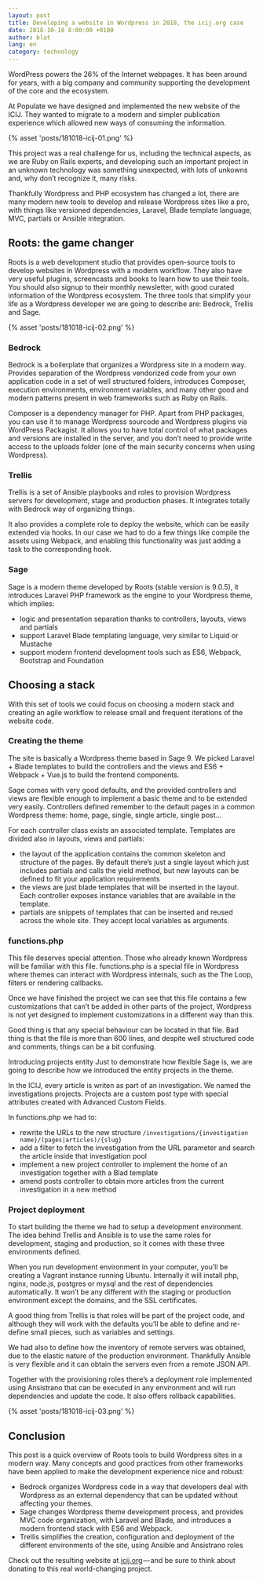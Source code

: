```yaml
---
layout: post
title: Developing a website in Wordpress in 2018, the icij.org case
date: 2018-10-18 8:00:00 +0100
author: blat
lang: en
category: technology
---
```


WordPress powers the 26% of the Internet webpages. It has been around for years, with a big company and community supporting the development of the core and the ecosystem.

At Populate we have designed and implemented the new website of the ICIJ. They wanted to migrate to a modern and simpler publication experience which allowed new ways of consuming the information.

{% asset 'posts/181018-icij-01.png' %}

This project was a real challenge for us, including the technical aspects, as we are Ruby on Rails experts, and developing such an important project in an unknown technology was something unexpected, with lots of unkowns and, why don’t recognize it, many risks.

Thankfully Wordpress and PHP ecosystem has changed a lot, there are many modern new tools to develop and release Wordpress sites like a pro, with things like versioned dependencies, Laravel, Blade template language, MVC, partials or Ansible integration.

## Roots: the game changer
Roots is a web development studio that provides open-source tools to develop websites in Wordpress with a modern workflow. They also have very useful plugins, screencasts and books to learn how to use their tools. You should also signup to their monthly newsletter, with good curated information of the Wordpress ecosystem. The three tools that simplify your life as a Wordpress developer we are going to describe are: Bedrock, Trellis and Sage.

{% asset 'posts/181018-icij-02.png' %}

### Bedrock
Bedrock is a boilerplate that organizes a Wordpress site in a modern way. Provides separation of the Wordpress vendorized code from your own application code in a set of well structured folders, introduces Composer, execution environments, environment variables, and many other good and modern patterns present in web frameworks such as Ruby on Rails.

Composer is a dependency manager for PHP. Apart from PHP packages, you can use it to manage Wordpress sourcode and Wordpress plugins via WordPress Packagist. It allows you to have total control of what packages and versions are installed in the server, and you don’t need to provide write access to the uploads folder (one of the main security concerns when using Wordpress).

### Trellis
Trellis is a set of Ansible playbooks and roles to provision Wordpress servers for development, stage and production phases. It integrates totally with Bedrock way of organizing things.

It also provides a complete role to deploy the website, which can be easily extended via hooks. In our case we had to do a few things like compile the assets using Webpack, and enabling this functionality was just adding a task to the corresponding hook.

### Sage
Sage is a modern theme developed by Roots (stable version is 9.0.5), it introduces Laravel PHP framework as the engine to your Wordpress theme, which implies:

- logic and presentation separation thanks to controllers, layouts, views and partials
- support Laravel Blade templating language, very similar to Liquid or Mustache
- support modern frontend development tools such as ES6, Webpack, Bootstrap and Foundation

## Choosing a stack
With this set of tools we could focus on choosing a modern stack and creating an agile workflow to release small and frequent iterations of the website code.

### Creating the theme
The site is basically a Wordpress theme based in Sage 9. We picked Laravel + Blade templates to build the controllers and the views and ES6 + Webpack + Vue.js to build the frontend components.

Sage comes with very good defaults, and the provided controllers and views are flexible enough to implement a basic theme and to be extended very easily. Controllers defined remember to the default pages in a common Wordpress theme: home, page, single, single article, single post…

For each controller class exists an associated template. Templates are divided also in layouts, views and partials:

- the layout of the application contains the common skeleton and structure of the pages. By default there’s just a single layout which just includes partials and calls the yield method, but new layouts can be defined to fit your application requirements
- the views are just blade templates that will be inserted in the layout. Each controller exposes instance variables that are available in the template.
- partials are snippets of templates that can be inserted and reused across the whole site. They accept local variables as arguments.


### functions.php
This file deserves special attention. Those who already known Wordpress will be familiar with this file. functions.php is a special file in Wordpress where themes can interact with Wordpress internals, such as the The Loop, filters or rendering callbacks.

Once we have finished the project we can see that this file contains a few customizations that can’t be added in other parts of the project, Wordpress is not yet designed to implement customizations in a different way than this.

Good thing is that any special behaviour can be located in that file. Bad thing is that the file is more than 600 lines, and despite well structured code and comments, things can be a bit confusing.

Introducing projects entity
Just to demonstrate how flexible Sage is, we are going to describe how we introduced the entity projects in the theme.

In the ICIJ, every article is writen as part of an investigation. We named the investigations projects. Projects are a custom post type with special attributes created with Advanced Custom Fields.

In functions.php we had to:

- rewrite the URLs to the new structure <code>/investigations/{investigation name}/(pages|articles)/{slug}</code>
- add a filter to fetch the investigation from the URL parameter and search the article inside that investigation pool
- implement a new project controller to implement the home of an investigation together with a Blad template
- amend posts controller to obtain more articles from the current investigation in a new method

### Project deployment
To start building the theme we had to setup a development environment. The idea behind Trellis and Ansible is to use the same roles for development, staging and production, so it comes with these three environments defined.

When you run development environment in your computer, you’ll be creating a Vagrant instance running Ubuntu. Internally it will install php, nginx, node.js, postgres or mysql and the rest of dependencies automatically. It won’t be any different with the staging or production environment except the domains, and the SSL certificates.

A good thing from Trellis is that roles will be part of the project code, and although they will work with the defaults you’ll be able to define and re-define small pieces, such as variables and settings.

We had also to define how the inventory of remote servers was obtained, due to the elastic nature of the production environment. Thankfully Ansible is very flexible and it can obtain the servers even from a remote JSON API.

Together with the provisioning roles there’s a deployment role implemented using Ansistrano that can be executed in any environment and will run dependencies and update the code. It also offers rollback capabilities.


{% asset 'posts/181018-icij-03.png' %}

## Conclusion
This post is a quick overview of Roots tools to build Wordpress sites in a modern way. Many concepts and good practices from other frameworks have been applied to make the development experience nice and robust:

- Bedrock organizes Wordpress code in a way that developers deal with Wordpress as an external dependency that can be updated without affecting your themes.
- Sage changes Wordpress theme development process, and provides MVC code organization, with Laravel and Blade, and introduces a modern frontend stack with ES6 and Webpack.
- Trellis simplifies the creation, configuration and deployment of the different environments of the site, using Ansible and Ansistrano roles

Check out the resulting website at [icij.org](http://icij.org) — and be sure to think about donating to this real world-changing project.
